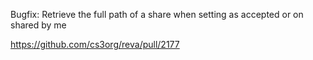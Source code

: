 Bugfix: Retrieve the full path of a share when setting as
accepted or on shared by me

https://github.com/cs3org/reva/pull/2177